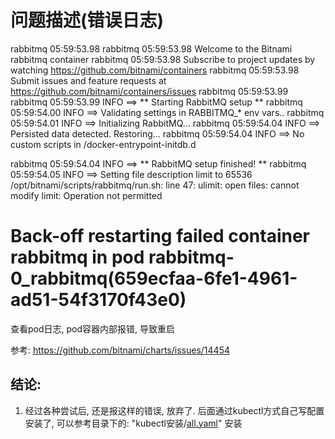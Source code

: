 # 问题描述(错误日志)

rabbitmq 05:59:53.98
rabbitmq 05:59:53.98 Welcome to the Bitnami rabbitmq container
rabbitmq 05:59:53.98 Subscribe to project updates by watching https://github.com/bitnami/containers
rabbitmq 05:59:53.98 Submit issues and feature requests at https://github.com/bitnami/containers/issues
rabbitmq 05:59:53.99
rabbitmq 05:59:53.99 INFO  ==> ** Starting RabbitMQ setup **
rabbitmq 05:59:54.00 INFO  ==> Validating settings in RABBITMQ_* env vars..
rabbitmq 05:59:54.01 INFO  ==> Initializing RabbitMQ...
rabbitmq 05:59:54.04 INFO  ==> Persisted data detected. Restoring...
rabbitmq 05:59:54.04 INFO  ==> No custom scripts in /docker-entrypoint-initdb.d

rabbitmq 05:59:54.04 INFO  ==> ** RabbitMQ setup finished! **
rabbitmq 05:59:54.05 INFO  ==> Setting file description limit to 65536
/opt/bitnami/scripts/rabbitmq/run.sh: line 47: ulimit: open files: cannot modify limit: Operation not permitted


# Back-off restarting failed container rabbitmq in pod rabbitmq-0_rabbitmq(659ecfaa-6fe1-4961-ad51-54f3170f43e0)
查看pod日志, pod容器内部报错, 导致重启

参考: https://github.com/bitnami/charts/issues/14454


## 结论: 

1. 经过各种尝试后, 还是报这样的错误, 放弃了. 后面通过kubectl方式自己写配置安装了, 可以参考目录下的: "kubectl安装/[all.yaml](kubectl%E5%AE%89%E8%A3%85%2Fall.yaml)" 安装